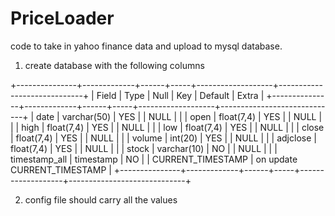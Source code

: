 # PriceLoader

code to take in yahoo finance data and upload to mysql database.

1. create database with the following columns

+---------------+-------------+------+-----+-------------------+-----------------------------+
| Field         | Type        | Null | Key | Default           | Extra                       |
+---------------+-------------+------+-----+-------------------+-----------------------------+
| date          | varchar(50) | YES  |     | NULL              |                             |
| open          | float(7,4)  | YES  |     | NULL              |                             |
| high          | float(7,4)  | YES  |     | NULL              |                             |
| low           | float(7,4)  | YES  |     | NULL              |                             |
| close         | float(7,4)  | YES  |     | NULL              |                             |
| volume        | int(20)     | YES  |     | NULL              |                             |
| adjclose      | float(7,4)  | YES  |     | NULL              |                             |
| stock         | varchar(10) | NO   |     | NULL              |                             |
| timestamp_all | timestamp   | NO   |     | CURRENT_TIMESTAMP | on update CURRENT_TIMESTAMP |
+---------------+-------------+------+-----+-------------------+-----------------------------+

2. config file should carry all the values
